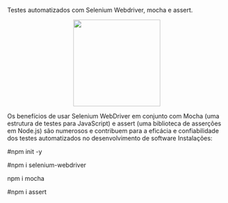 
Testes automatizados com Selenium Webdriver, mocha e assert.

<div align="center">
<img src="https://github.com/kellyabud/Selenium_Mocha/assets/135430840/514a9cb4-b852-475d-89e1-26dfde982ab7" width="200px" />
</div>


Os benefícios de usar Selenium WebDriver em conjunto com Mocha (uma estrutura de testes para JavaScript) e assert (uma biblioteca de asserções em Node.js) são numerosos e contribuem para a eficácia e confiabilidade dos testes automatizados no desenvolvimento de software
Instalações:

#npm init -y

#npm i selenium-webdriver

npm i mocha

#npm i assert
